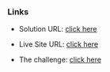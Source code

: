 ### Links

- Solution URL: [click here](https://github.com/weldu0/Frontend-Mentor-Challenges-Collection/tree/main/chat-app-css-illustration)

- Live Site URL: [click here](https://weldu0.github.io/Frontend-Mentor-Challenges-Collection/chat-app-css-illustration)

- The challenge: [click here](https://www.frontendmentor.io/challenges/chat-app-css-illustration-O5auMkFqY)

